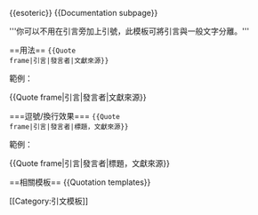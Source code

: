 <includeonly><!-- 在這裡加入模板的保護標識 -->{{esoteric}}
</includeonly><noinclude>{{Documentation subpage}}</noinclude>
<!-- EDIT TEMPLATE DOCUMENTATION BELOW THIS LINE -->
'''你可以不用在引言旁加上引號，此模板可將引言與一般文字分離。'''

==用法==
<code><nowiki>{{Quote frame|引言|發言者|文獻來源}}</nowiki></code> 

範例：

{{Quote frame|引言|發言者|文獻來源}}

===逗號/換行效果===
<code><nowiki>{{Quote frame|引言|發言者|標題，文獻來源}}</nowiki></code> 

範例：

{{Quote frame|引言|發言者|標題，文獻來源}}

==相關模板==
{{Quotation templates}}
<includeonly>
<!-- ADD CATEGORIES BELOW THIS LINE -->
[[Category:引文模板]]
</includeonly>